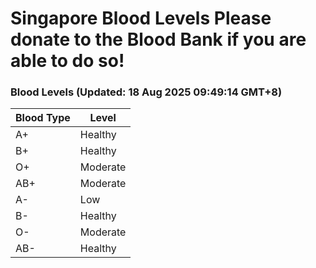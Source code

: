 Singapore Blood Levels
 Please donate to the Blood Bank if you are able to do so!
================================================================================================================================

### Blood Levels (Updated: 18 Aug 2025 09:49:14 GMT+8)
| Blood Type | Level     |
|------------|-----------|
| A+     | Healthy |
| B+     | Healthy |
| O+     | Moderate |
| AB+     | Moderate |
| A-     | Low |
| B-     | Healthy |
| O-     | Moderate |
| AB-     | Healthy |
